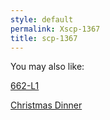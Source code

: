 ```yaml
---
style: default
permalink: Xscp-1367
title: scp-1367
---
```

You may also like:

[662-L1](http://scp-wiki.net/662-l1)

[Christmas Dinner](http://scp-wiki.net/christmas-dinner)
